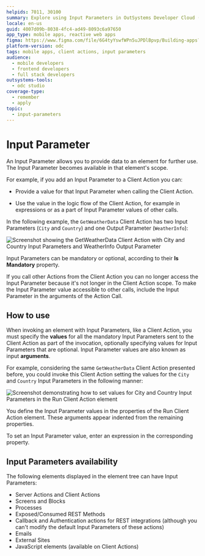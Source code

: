 ```yaml
---
helpids: 7011, 30100
summary: Explore using Input Parameters in OutSystems Developer Cloud (ODC) to pass data within elements like Client Actions.
locale: en-us
guid: 4007d09b-8038-4fc4-ad49-8093c6a97650
app_type: mobile apps, reactive web apps
figma: https://www.figma.com/file/6G4tyYswfWPn5uJPDlBpvp/Building-apps?type=design&node-id=3213%3A21492&t=ZwHw8hXeFhwYsO5V-1
platform-version: odc
tags: mobile apps, client actions, input parameters
audience:
  - mobile developers
  - frontend developers
  - full stack developers
outsystems-tools:
  - odc studio
coverage-type:
  - remember
  - apply
topic:
  - input-parameters
---
```


# Input Parameter

An Input Parameter allows you to provide data to an element for further use. The Input Parameter becomes available in that element's scope.

For example, if you add an Input Parameter to a Client Action you can:

* Provide a value for that Input Parameter when calling the Client Action.

* Use the value in the logic flow of the Client Action, for example in expressions or as a part of Input Parameter values of other calls.

In the following example, the `GetWeatherData` Client Action has two Input Parameters (`City` and `Country`) and one Output Parameter (`WeatherInfo`):

![Screenshot showing the GetWeatherData Client Action with City and Country Input Parameters and WeatherInfo Output Parameter](images/input-parameter-client-action-example-ss.png "Client Action Input Parameters Example")

Input Parameters can be mandatory or optional, according to their **Is Mandatory** property.

If you call other Actions from the Client Action you can no longer access the Input Parameter because it's not longer in the Client Action scope. To make the Input Parameter value accessible to other calls, include the Input Parameter in the arguments of the Action Call.

## How to use

When invoking an element with Input Parameters, like a Client Action, you must specify the **values** for all the mandatory Input Parameters sent to the Client Action as part of the invocation, optionally specifying values for Input Parameters that are optional. Input Parameter values are also known as input **arguments**.

For example, considering the same `GetWeatherData` Client Action presented before, you could invoke this Client Action setting the values for the `City` and `Country` Input Parameters in the following manner:

![Screenshot demonstrating how to set values for City and Country Input Parameters in the Run Client Action element](images/input-parameter-set-value-ss.png "Setting Input Parameter Values")

You define the Input Parameter values in the properties of the Run Client Action element. These arguments appear indented from the remaining properties.

To set an Input Parameter value, enter an expression in the corresponding property.

## Input Parameters availability

The following elements displayed in the element tree can have Input Parameters:

* Server Actions and Client Actions
* Screens and Blocks
* Processes
* Exposed/Consumed REST Methods
* Callback and Authentication actions for REST integrations (although you can't modify the default Input Parameters of these actions)
* Emails
* External Sites
* JavaScript elements (available on Client Actions)
